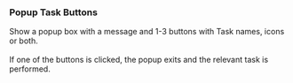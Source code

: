 ### Popup Task Buttons

Show a popup box with a message and 1-3 buttons with Task names, icons
or both.\
\
If one of the buttons is clicked, the popup exits and the relevant task
is performed.
